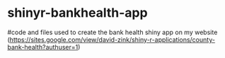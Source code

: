 # shinyr-bankhealth-app
#code and files used to create the bank health shiny app on my website (https://sites.google.com/view/david-zink/shiny-r-applications/county-bank-health?authuser=1)
